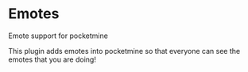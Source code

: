 # Emotes
 Emote support for pocketmine

This plugin adds emotes into pocketmine so that everyone can see the emotes that you are doing!